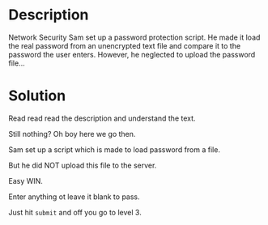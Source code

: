 # Description

Network Security Sam set up a password protection script. He made it load the real password from an unencrypted text file and compare it to the password the user enters. However, he neglected to upload the password file...

# Solution

Read read read the description and understand the text.

Still nothing? Oh boy here we go then.

Sam set up a script which is made to load password from a file. 

But he did NOT upload this file to the server.

Easy WIN. 

Enter anything ot leave it blank to pass.

Just hit `submit` and off you go to level 3.